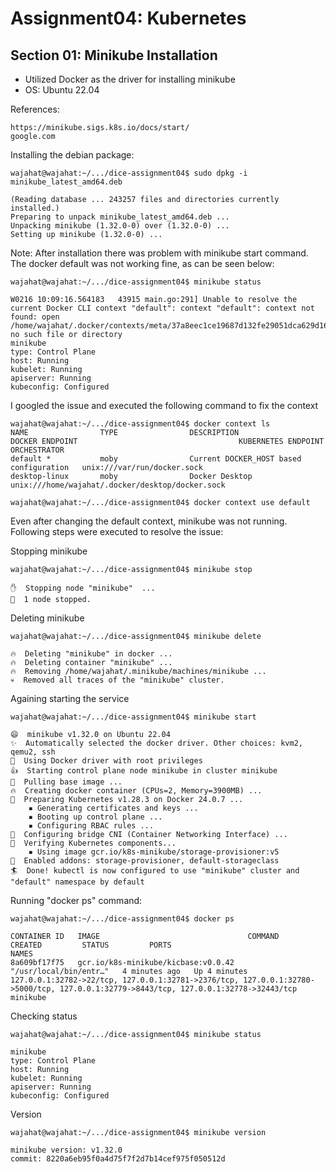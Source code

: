 # Assignment04: Kubernetes

**Section 01: Minikube Installation**
---
- Utilized Docker as the driver for installing minikube
- OS: Ubuntu 22.04

References:

    https://minikube.sigs.k8s.io/docs/start/
    google.com


Installing the debian package:

    wajahat@wajahat:~/.../dice-assignment04$ sudo dpkg -i minikube_latest_amd64.deb

    (Reading database ... 243257 files and directories currently installed.)
    Preparing to unpack minikube_latest_amd64.deb ...
    Unpacking minikube (1.32.0-0) over (1.32.0-0) ...
    Setting up minikube (1.32.0-0) ...


Note: After installation there was problem with minikube start command. The docker default was not working fine, as can be seen below:

    wajahat@wajahat:~/.../dice-assignment04$ minikube status

    W0216 10:09:16.564183   43915 main.go:291] Unable to resolve the current Docker CLI context "default": context "default": context not found: open /home/wajahat/.docker/contexts/meta/37a8eec1ce19687d132fe29051dca629d164e2c4958ba141d5f4133a33f0688f/meta.json: no such file or directory
    minikube
    type: Control Plane
    host: Running
    kubelet: Running
    apiserver: Running
    kubeconfig: Configured



I googled the issue and executed the following command to fix the context

    wajahat@wajahat:~/.../dice-assignment04$ docker context ls
    NAME                TYPE                DESCRIPTION                               DOCKER ENDPOINT                                    KUBERNETES ENDPOINT   ORCHESTRATOR
    default *           moby                Current DOCKER_HOST based configuration   unix:///var/run/docker.sock                                              
    desktop-linux       moby                Docker Desktop                            unix:///home/wajahat/.docker/desktop/docker.sock        

    wajahat@wajahat:~/.../dice-assignment04$ docker context use default



Even after changing the default context, minikube was not running. 
Following steps were executed to resolve the issue: 

Stopping minikube

    wajahat@wajahat:~/.../dice-assignment04$ minikube stop

    ✋  Stopping node "minikube"  ...
    🛑  1 node stopped.

Deleting minikube

    wajahat@wajahat:~/.../dice-assignment04$ minikube delete

    🔥  Deleting "minikube" in docker ...
    🔥  Deleting container "minikube" ...
    🔥  Removing /home/wajahat/.minikube/machines/minikube ...
    💀  Removed all traces of the "minikube" cluster.

Againing starting the service

    wajahat@wajahat:~/.../dice-assignment04$ minikube start

    😄  minikube v1.32.0 on Ubuntu 22.04
    ✨  Automatically selected the docker driver. Other choices: kvm2, qemu2, ssh
    📌  Using Docker driver with root privileges
    👍  Starting control plane node minikube in cluster minikube
    🚜  Pulling base image ...
    🔥  Creating docker container (CPUs=2, Memory=3900MB) ...
    🐳  Preparing Kubernetes v1.28.3 on Docker 24.0.7 ...
        ▪ Generating certificates and keys ...
        ▪ Booting up control plane ...
        ▪ Configuring RBAC rules ...
    🔗  Configuring bridge CNI (Container Networking Interface) ...
    🔎  Verifying Kubernetes components...
        ▪ Using image gcr.io/k8s-minikube/storage-provisioner:v5
    🌟  Enabled addons: storage-provisioner, default-storageclass
    🏄  Done! kubectl is now configured to use "minikube" cluster and "default" namespace by default

Running "docker ps" command:

    wajahat@wajahat:~/.../dice-assignment04$ docker ps

    CONTAINER ID   IMAGE                                 COMMAND                  CREATED         STATUS         PORTS                                                                                                                                  NAMES
    8a609bf17f75   gcr.io/k8s-minikube/kicbase:v0.0.42   "/usr/local/bin/entr…"   4 minutes ago   Up 4 minutes   127.0.0.1:32782->22/tcp, 127.0.0.1:32781->2376/tcp, 127.0.0.1:32780->5000/tcp, 127.0.0.1:32779->8443/tcp, 127.0.0.1:32778->32443/tcp   minikube

Checking status

    wajahat@wajahat:~/.../dice-assignment04$ minikube status

    minikube
    type: Control Plane
    host: Running
    kubelet: Running
    apiserver: Running
    kubeconfig: Configured

Version

    wajahat@wajahat:~/.../dice-assignment04$ minikube version

    minikube version: v1.32.0
    commit: 8220a6eb95f0a4d75f7f2d7b14cef975f050512d


